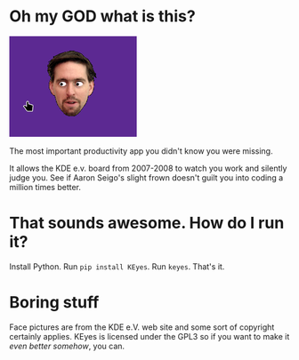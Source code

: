 Oh my GOD what is this?
=======================

![Aaron Seigo is watching you code](https://github.com/pvaret/keyes/blob/main/screenshots/keyes.gif?raw=true)

The most important productivity app you didn't know you were missing.

It allows the KDE e.v. board from 2007-2008 to watch you work and silently judge
you. See if Aaron Seigo's slight frown doesn't guilt you into coding a million
times better.


That sounds awesome. How do I run it?
=====================================

Install Python. Run `pip install KEyes`. Run `keyes`. That's it.


Boring stuff
============

Face pictures are from the KDE e.V. web site and some sort of copyright
certainly applies. KEyes is licensed under the GPL3 so if you want to make it
*even better somehow*, you can.
